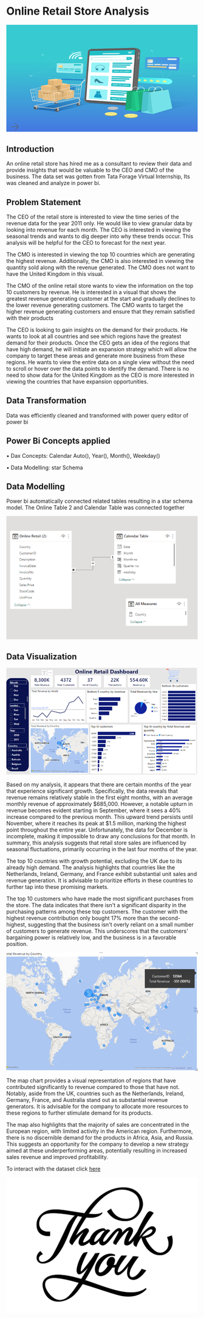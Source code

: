 # Online Retail Store Analysis

![](Home_image.png)

## Introduction
An online retail store has hired me as a consultant to review their data and provide insights that would be valuable to the CEO and CMO of the business. The data set was gotten from Tata Forage Virtual Internship, Its was cleaned and analyze in power bi. 

## Problem Statement
The CEO of the retail store is interested to view the time series of the revenue data for the year 2011 only. He would like to view granular data by looking into revenue for each month. The CEO is interested in viewing the seasonal trends and wants to dig deeper into why these trends occur. This analysis will be helpful for the CEO to forecast for the next year.

The CMO is interested in viewing the top 10 countries which are generating the highest revenue. Additionally, the CMO is also interested in viewing the quantity sold along with the revenue generated. The CMO does not want to have the United Kingdom in this visual.

The CMO of the online retail store wants to view the information on the top 10 customers by revenue. He is interested in a visual that shows the greatest revenue generating customer at the start and gradually declines to the lower revenue generating customers. The CMO wants to target the higher revenue generating customers and ensure that they remain satisfied with their products

The CEO is looking to gain insights on the demand for their products. He wants to look at all countries and see which regions have the greatest demand for their products. Once the CEO gets an idea of the regions that have high demand, he will initiate an expansion strategy which will allow the company to target these areas and generate more business from these regions. He wants to view the entire data on a single view without the need to scroll or hover over the data points to identify the demand. There is no need to show data for the United Kingdom as the CEO is more interested in viewing the countries that have expansion opportunities. 

## Data Transformation
Data was efficiently cleaned and transformed with power query editor of power bi 

## Power Bi Concepts applied
•	Dax Concepts: Calendar Auto(), Year(), Month(), Weekday()

•	Data Modelling: star Schema 

## Data Modelling
Power bi automatically connected related tables resulting in a star schema model. The Online Table 2 and Calendar Table was connected together 

 ![](Model_image.png)

## Data Visualization

![](Dashboard_new.png)

Based on my analysis, it appears that there are certain months of the year that experience significant growth. Specifically, the data reveals that revenue remains relatively stable in the first eight months, with an average monthly revenue of approximately $685,000. However, a notable upturn in revenue becomes evident starting in September, where it sees a 40% increase compared to the previous month. This upward trend persists until November, where it reaches its peak at $1.5 million, marking the highest point throughout the entire year. Unfortunately, the data for December is incomplete, making it impossible to draw any conclusions for that month. In summary, this analysis suggests that retail store sales are influenced by seasonal fluctuations, primarily occurring in the last four months of the year.

The top 10 countries with growth potential, excluding the UK due to its already high demand. The analysis highlights that countries like the Netherlands, Ireland, Germany, and France exhibit substantial unit sales and revenue generation. It is advisable to prioritize efforts in these countries to further tap into these promising markets.

 The top 10 customers who have made the most significant purchases from the store. The data indicates that there isn't a significant disparity in the purchasing patterns among these top customers. The customer with the highest revenue contribution only bought 17% more than the second-highest, suggesting that the business isn't overly reliant on a small number of customers to generate revenue. This underscores that the customers' bargaining power is relatively low, and the business is in a favorable position.

 ![](Map_visual.png)

 The map chart provides a visual representation of regions that have contributed significantly to revenue compared to those that have not. Notably, aside from the UK, countries such as the Netherlands, Ireland, Germany, France, and Australia stand out as substantial revenue generators. It is advisable for the company to allocate more resources to these regions to further stimulate demand for its products.

The map also highlights that the majority of sales are concentrated in the European region, with limited activity in the American region. Furthermore, there is no discernible demand for the products in Africa, Asia, and Russia. This suggests an opportunity for the company to develop a new strategy aimed at these underperforming areas, potentially resulting in increased sales revenue and improved profitability.

 
To interact with the dataset click [here](https://app.powerbi.com/groups/me/reports/8d5dd07c-6064-43cd-93e1-3897b0dcfbc6/ReportSection?experience=power-bi)


![](thanks.jpg)

